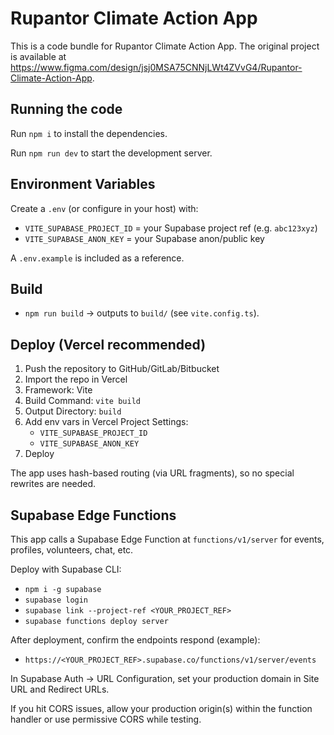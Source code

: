
  # Rupantor Climate Action App

  This is a code bundle for Rupantor Climate Action App. The original project is available at https://www.figma.com/design/jsj0MSA75CNNjLWt4ZVvG4/Rupantor-Climate-Action-App.

  ## Running the code

  Run `npm i` to install the dependencies.

  Run `npm run dev` to start the development server.
  
  ## Environment Variables
  
  Create a `.env` (or configure in your host) with:
  
  - `VITE_SUPABASE_PROJECT_ID` = your Supabase project ref (e.g. `abc123xyz`)
  - `VITE_SUPABASE_ANON_KEY` = your Supabase anon/public key
  
  A `.env.example` is included as a reference.
  
  ## Build
  
  - `npm run build` → outputs to `build/` (see `vite.config.ts`).
  
  ## Deploy (Vercel recommended)
  
  1. Push the repository to GitHub/GitLab/Bitbucket
  2. Import the repo in Vercel
  3. Framework: Vite
  4. Build Command: `vite build`
  5. Output Directory: `build`
  6. Add env vars in Vercel Project Settings:
     - `VITE_SUPABASE_PROJECT_ID`
     - `VITE_SUPABASE_ANON_KEY`
  7. Deploy
  
  The app uses hash-based routing (via URL fragments), so no special rewrites are needed.
  
  ## Supabase Edge Functions
  
  This app calls a Supabase Edge Function at `functions/v1/server` for events, profiles, volunteers, chat, etc.
  
  Deploy with Supabase CLI:
  
  - `npm i -g supabase`
  - `supabase login`
  - `supabase link --project-ref <YOUR_PROJECT_REF>`
  - `supabase functions deploy server`
  
  After deployment, confirm the endpoints respond (example):
  
  - `https://<YOUR_PROJECT_REF>.supabase.co/functions/v1/server/events`
  
  In Supabase Auth → URL Configuration, set your production domain in Site URL and Redirect URLs.
  
  If you hit CORS issues, allow your production origin(s) within the function handler or use permissive CORS while testing.
  